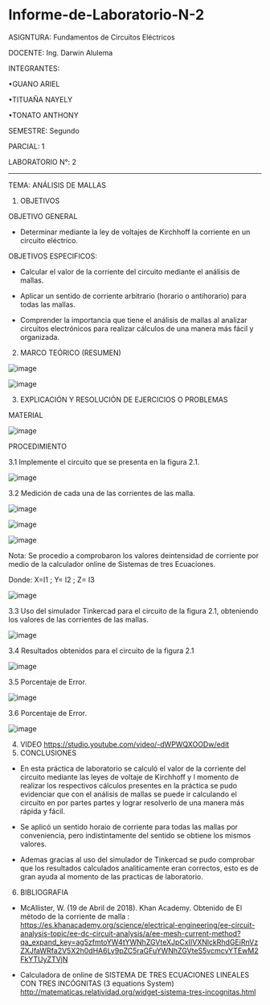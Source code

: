 # Informe-de-Laboratorio-N-2

ASIGNTURA:  Fundamentos de Circuitos Eléctricos

DOCENTE:  Ing. Darwin Alulema

INTEGRANTES: 

•GUANO ARIEL

•TITUAÑA NAYELY

•TONATO ANTHONY 

SEMESTRE: Segundo

PARCIAL: 1

LABORATORIO N°: 2 

--------------------------------------------

TEMA: ANÁLISIS DE MALLAS 

1. OBJETIVOS

OBJETIVO GENERAL

* Determinar mediante la ley de voltajes de Kirchhoff la corriente en un circuito eléctrico.

OBJETIVOS ESPECIFICOS:

* Calcular el valor de la corriente del circuito mediante el análisis de mallas.

* Aplicar un sentido de corriente arbitrario (horario o antihorario) para todas las mallas.

* Comprender la importancia que tiene el análisis de mallas al analizar circuitos electrónicos para realizar cálculos de una manera más fácil y organizada.

2. MARCO TEÓRICO (RESUMEN)

![image](https://user-images.githubusercontent.com/105722861/172275230-0893ac88-ac05-4551-aed2-7353edee9fdd.png)

![image](https://user-images.githubusercontent.com/105722861/172275243-f67a9c28-5275-41bc-8df1-67d39745ead7.png)

3. EXPLICACIÓN Y RESOLUCIÓN DE EJERCICIOS O PROBLEMAS

MATERIAL

![image](https://user-images.githubusercontent.com/105722861/172275286-60a1376c-2508-4fa6-a79f-68f8613b8155.png)

PROCEDIMIENTO

3.1 Implemente el circuito que se presenta en la figura 2.1.

![image](https://user-images.githubusercontent.com/105722861/172275337-9d29bdbc-72a0-485a-a760-10efdbf964f8.png)

3.2 Medición de cada una de las corrientes de las malla.

![image](https://user-images.githubusercontent.com/105722861/172292513-fcae3c82-e338-443a-b71e-7a664e6b4f3c.png)

![image](https://user-images.githubusercontent.com/105722861/172292614-2389bb85-b5b9-462d-ab24-383cab5fb619.png)

![image](https://user-images.githubusercontent.com/105722861/172292676-3849de40-ec3c-4e2b-8f02-3f85693c2813.png)

Nota: Se procedio a comprobaron los valores deintensidad de corriente  por medio de la calculador online de Sistemas de tres Ecuaciones.

Donde:  X=I1  ;  Y= I2  ;  Z= I3

![image](https://user-images.githubusercontent.com/105722861/172304707-890de4ca-6b35-4f92-9956-4f99c7800712.png)

3.3 Uso del simulador Tinkercad para el circuito de la figura 2.1, obteniendo los valores de las corrientes de las mallas.

![image](https://user-images.githubusercontent.com/105722861/172275425-5ad239fe-6d74-4213-9008-80f39e301eae.png)

3.4 Resultados obtenidos para el circuito de la figura 2.1

![image](https://user-images.githubusercontent.com/105722861/172298200-2875f6fd-2421-40ec-949f-e1d57f77ba15.png)

3.5 Porcentaje de Error.

![image](https://user-images.githubusercontent.com/105722861/172300747-59eaa058-1bd1-43bf-9f1e-80e24bd99223.png)

3.6 Porcentaje de Error.

![image](https://user-images.githubusercontent.com/105722861/172301826-66c3ec3d-59fc-43e9-9236-53880443f9ee.png)

4. VIDEO
https://studio.youtube.com/video/-dWPWQXOODw/edit
5. CONCLUSIONES

* En esta práctica de laboratorio se calculó el valor de la corriente del circuito mediante las leyes de voltaje de Kirchhoff y l momento de realizar los respectivos cálculos presentes en la práctica se pudo  evidenciar que con el análisis de mallas se puede ir calculando el circuito en por partes  partes y lograr resolverlo de una manera más rápida y fácil.

* Se aplicó un sentido horaio de corriente para todas las mallas por conveniencia, pero indistintamente del sentido se obtiene los mismos valores.

* Ademas gracias al  uso del simulador de Tinkercad se pudo comprobar que los resultados calculados analiticamente eran correctos, esto es de gran ayuda al momento de las practicas de laboratorio. 

6. BIBLIOGRAFIA 

* McAllister, W. (19 de Abril de 2018). Khan Academy. Obtenido de El método de la corriente de malla : https://es.khanacademy.org/science/electrical-engineering/ee-circuit-analysis-topic/ee-dc-circuit-analysis/a/ee-mesh-current-method?qa_expand_key=ag5zfmtoYW4tYWNhZGVteXJpCxIIVXNlckRhdGEiRnVzZXJfaWRfa2V5X2h0dHA6Ly9pZC5raGFuYWNhZGVteS5vcmcvYTEwM2FkYTUyZTVjN

* Calculadora de online de  SISTEMA DE TRES ECUACIONES LINEALES
CON TRES INCÓGNITAS (3 equations System) http://matematicas.relatividad.org/widget-sistema-tres-incognitas.html







